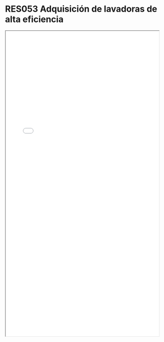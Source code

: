 
# RES053  Adquisición de lavadoras de alta eficiencia

<iframe src="../RES053  Adquisición de lavadoras de alta eficiencia.pdf" width="100%" height="1000px"></iframe>

